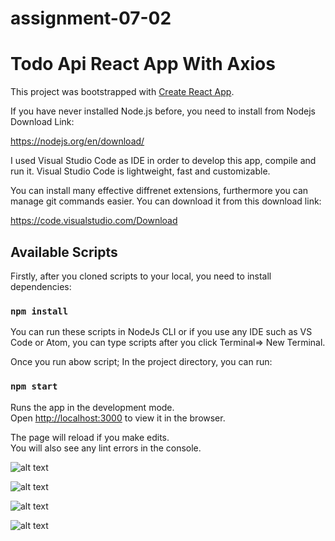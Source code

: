 # assignment-07-02
# Todo Api React App With Axios

This project was bootstrapped with [Create React App](https://github.com/facebook/create-react-app).

If you have never installed Node.js before, you need to install from Nodejs Download Link:

https://nodejs.org/en/download/

I used Visual Studio Code as IDE in order to develop this app, compile and run it.
Visual Studio Code is lightweight, fast and customizable.

You can install many effective diffrenet extensions, furthermore you can manage git commands easier.
You can download it from this download link:

https://code.visualstudio.com/Download

## Available Scripts

Firstly, after you cloned scripts to your local, you need to install dependencies:

### `npm install`

You can run these scripts in NodeJs CLI or if you use any IDE such as VS Code or Atom,
you can type scripts after you click Terminal=> New Terminal. 

Once you run abow script; In the project directory, you can run:

### `npm start`

Runs the app in the development mode.<br />
Open [http://localhost:3000](http://localhost:3000) to view it in the browser.

The page will reload if you make edits.<br />
You will also see any lint errors in the console.

![alt text](https://i.ibb.co/RPcTZyF/Ekran-Al-nt-s-3.png)

![alt text](https://i.ibb.co/bRS2fkz/Ekran-Al-nt-s-4.png)

![alt text](https://i.ibb.co/WsR3hQn/Ekran-Al-nt-s-5.png)

![alt text](https://i.ibb.co/3cf89tj/Ekran-Al-nt-s-6.png)

